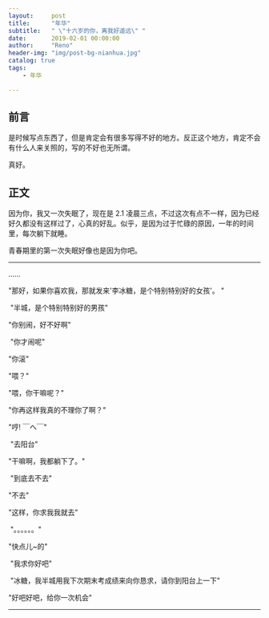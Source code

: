 ```yaml
---
layout:     post
title:      "年华"
subtitle:   " \"十六岁的你，离我好遥远\" "
date:       2019-02-01 00:00:00
author:     "Reno"
header-img: "img/post-bg-nianhua.jpg"
catalog: true
tags:
    - 年华

---
```


## 前言

是时候写点东西了，但是肯定会有很多写得不好的地方。反正这个地方，肯定不会有什么人来关照的，写的不好也无所谓。

真好。

## 正文

因为你，我又一次失眠了，现在是 2.1 凌晨三点，不过这次有点不一样，因为已经好久都没有这样过了，心真的好乱。似乎，是因为过于忙碌的原因，一年的时间里，每次躺下就睡。

青春期里的第一次失眠好像也是因为你吧。

---

......

"那好，如果你喜欢我，那就发来'李冰糖，是个特别特别好的女孩'。 "

​                                                                                                                                              "半城，是个特别特别好的男孩"

"你别闹，好不好啊"

​                                                                                                                                                                               "你才闹呢"

"你滚"

"喂？"

"喂，你干嘛呢？"

"你再这样我真的不理你了啊？"

"哼! ￣へ￣"

​                                                                                                                                                                                  "去阳台"

"干嘛啊，我都躺下了。"

​                                                                                                                                                                           "到底去不去"

"不去"

"这样，你求我我就去"

​                                                                                                                                                                       "。。。。。。"

"快点儿~的"

​                                                                                                                                                                           "我求你好吧"

​                                                                                     "冰糖，我半城用我下次期末考成绩来向你恳求，请你到阳台上一下"

"好吧好吧，给你一次机会"







---



















